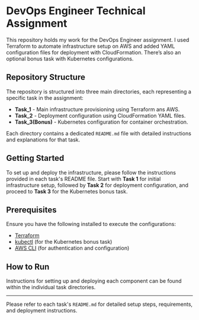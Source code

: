 # DevOps Engineer Technical Assignment

This repository holds my work for the DevOps Engineer assignment. I used Terraform to automate infrastructure setup on AWS and added YAML configuration files for deployment with CloudFormation. There’s also an optional bonus task with Kubernetes configurations.

## Repository Structure

The repository is structured into three main directories, each representing a specific task in the assignment:

- **Task_1** - Main infrastructure provisioning using Terraform ans AWS.
- **Task_2** - Deployment configuration using CloudFormation YAML files.
- **Task_3(Bonus)** - Kubernetes configuration for container orchestration.

Each directory contains a dedicated `README.md` file with detailed instructions and explanations for that task.

## Getting Started

To set up and deploy the infrastructure, please follow the instructions provided in each task's README file. Start with **Task 1** for initial infrastructure setup, followed by **Task 2** for deployment configuration, and proceed to **Task 3** for the Kubernetes bonus task.

## Prerequisites

Ensure you have the following installed to execute the configurations:

- [Terraform](https://www.terraform.io/)
- [kubectl](https://kubernetes.io/docs/tasks/tools/install-kubectl/) (for the Kubernetes bonus task)
- [AWS CLI](https://aws.amazon.com/cli/) (for authentication and configuration)

## How to Run

Instructions for setting up and deploying each component can be found within the individual task directories.

---

Please refer to each task's `README.md` for detailed setup steps, requirements, and deployment instructions.

